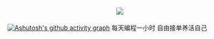 <h1 align="center">
<!-- 这是一个循环打字的 svg 小动画 -->
  <a href="#">
    <img src="https://readme-typing-svg.herokuapp.com/?lines=console.log(%22Hello%2C%20World!%22);欢迎光临予程开发!&center=true&size=27">
  </a>
</h1>

[![Ashutosh's github activity graph](https://github-readme-activity-graph.vercel.app/graph?username=Plume998&theme=dracula)](https://github.com/Plume998/github-readme-activity-graph)
每天编程一小时
自由接单养活自己
